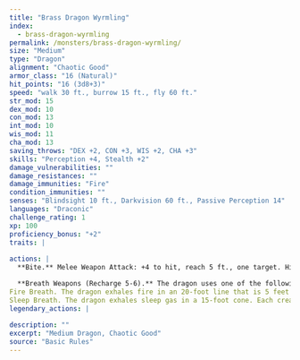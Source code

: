 ```yaml
---
title: "Brass Dragon Wyrmling"
index:
  - brass-dragon-wyrmling
permalink: /monsters/brass-dragon-wyrmling/
size: "Medium"
type: "Dragon"
alignment: "Chaotic Good"
armor_class: "16 (Natural)"
hit_points: "16 (3d8+3)"
speed: "walk 30 ft., burrow 15 ft., fly 60 ft."
str_mod: 15
dex_mod: 10
con_mod: 13
int_mod: 10
wis_mod: 11
cha_mod: 13
saving_throws: "DEX +2, CON +3, WIS +2, CHA +3"
skills: "Perception +4, Stealth +2"
damage_vulnerabilities: ""
damage_resistances: ""
damage_immunities: "Fire"
condition_immunities: ""
senses: "Blindsight 10 ft., Darkvision 60 ft., Passive Perception 14"
languages: "Draconic"
challenge_rating: 1
xp: 100
proficiency_bonus: "+2"
traits: |
  
actions: |
  **Bite.** Melee Weapon Attack: +4 to hit, reach 5 ft., one target. Hit: 7 (1d10 + 2) piercing damage.

  **Breath Weapons (Recharge 5-6).** The dragon uses one of the following breath weapons.
Fire Breath. The dragon exhales fire in an 20-foot line that is 5 feet wide. Each creature in that line must make a DC 11 Dexterity saving throw, taking 14 (4d6) fire damage on a failed save, or half as much damage on a successful one.
Sleep Breath. The dragon exhales sleep gas in a 15-foot cone. Each creature in that area must succeed on a DC 11 Constitution saving throw or fall unconscious for 1 minute. This effect ends for a creature if the creature takes damage or someone uses an action to wake it.  
legendary_actions: |
  
description: ""
excerpt: "Medium Dragon, Chaotic Good"
source: "Basic Rules"
---
```

